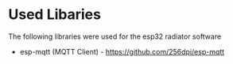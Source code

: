 # Used Libaries
The following libraries were used for the esp32 radiator software  
* esp-mqtt (MQTT Client) - https://github.com/256dpi/esp-mqtt